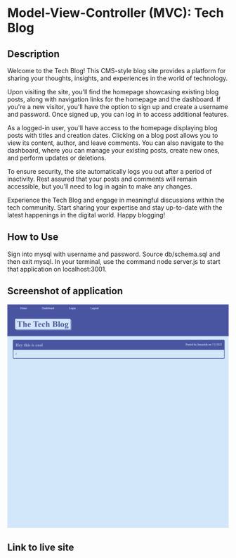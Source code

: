 # Model-View-Controller (MVC): Tech Blog

## Description
Welcome to the Tech Blog! This CMS-style blog site provides a platform for sharing your thoughts, insights, and experiences in the world of technology.

Upon visiting the site, you'll find the homepage showcasing existing blog posts, along with navigation links for the homepage and the dashboard. If you're a new visitor, you'll have the option to sign up and create a username and password. Once signed up, you can log in to access additional features.

As a logged-in user, you'll have access to the homepage displaying blog posts with titles and creation dates. Clicking on a blog post allows you to view its content, author, and leave comments. You can also navigate to the dashboard, where you can manage your existing posts, create new ones, and perform updates or deletions.

To ensure security, the site automatically logs you out after a period of inactivity. Rest assured that your posts and comments will remain accessible, but you'll need to log in again to make any changes.

Experience the Tech Blog and engage in meaningful discussions within the tech community. Start sharing your expertise and stay up-to-date with the latest happenings in the digital world. Happy blogging!

## How to Use
Sign into mysql with username and password. Source db/schema.sql and then exit mysql. In your terminal, use the command node server.js to start that application on localhost:3001.

## Screenshot of application
<img title="Tech Blog" alt="Screenshot of Tech Blog" src="assets\ScreenshotTechBlog.png">

## Link to live site
